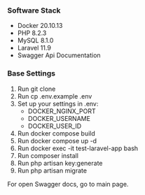 ### Software Stack
- Docker 20.10.13
- PHP 8.2.3
- MySQL 8.1.0
- Laravel 11.9
- Swagger Api Documentation


### Base Settings
1. Run git clone 
2. Run cp .env.example .env
3. Set up your settings in .env:
    - DOCKER_NGINX_PORT
    - DOCKER_USERNAME
    - DOCKER_USER_ID
4. Run docker compose build
5. Run docker compose up -d
6. Run docker exec -it test-laravel-app bash
7. Run composer install
8. Run php artisan key:generate
9. Run php artisan migrate

For open Swagger docs, go to main page.
